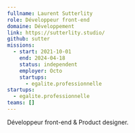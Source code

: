 ```yaml
---
fullname: Laurent Sutterlity
role: Développeur front-end
domaine: Développement
link: https://sutterlity.studio/
github: sutter
missions:
  - start: 2021-10-01
    end: 2024-04-18
    status: independent
    employer: Octo
    startups:
      - egalite.professionnelle
startups:
  - egalite.professionnelle
teams: []
---
```

Développeur front-end & Product designer.